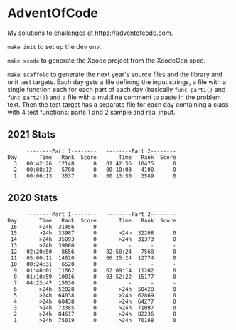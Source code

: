 # AdventOfCode

My solutions to challenges at https://adventofcode.com.

`make init` to set up the dev env.

`make xcode` to generate the Xcode project from the XcodeGen spec.

`make scaffold` to generate the next year's source files and the library and unit test targets. Each day gets a file defining the input strings, a file with a single function each for each part of each day (basically `func part1()` and `func part2()`) and a file with a multiline comment to paste in the problem text. Then the test target has a separate file for each day containing a class with 4 test functions: parts 1 and 2 sample and real input.

## 2021 Stats

```
      --------Part 1--------   --------Part 2--------
Day       Time   Rank  Score       Time   Rank  Score
  3   00:42:26  12148      0   01:42:56  10475      0
  2   00:08:12   5780      0   00:10:03   4108      0
  1   00:06:13   3537      0   00:13:50   3589      0
```

## 2020 Stats

```
      --------Part 1--------   --------Part 2--------
Day       Time   Rank  Score       Time   Rank  Score
 16       >24h  31456      0          -      -      -
 15       >24h  33987      0       >24h  32208      0
 14       >24h  35093      0       >24h  31373      0
 13       >24h  39860      0          -      -      -
 12   02:20:50   8656      0   02:50:24   7568      0
 11   05:00:11  14620      0   06:25:24  12774      0
 10   00:24:31   6520      0          -      -      -
  9   01:46:01  11662      0   02:09:14  11202      0
  8   01:10:59  10016      0   03:52:22  15177      0
  7   04:23:47  15030      0          -      -      -
  6       >24h  52028      0       >24h  50428      0
  5       >24h  64038      0       >24h  62869      0
  4       >24h  60438      0       >24h  64277      0
  3       >24h  73385      0       >24h  71097      0
  2       >24h  84617      0       >24h  82236      0
  1       >24h  75019      0       >24h  70168      0
```
